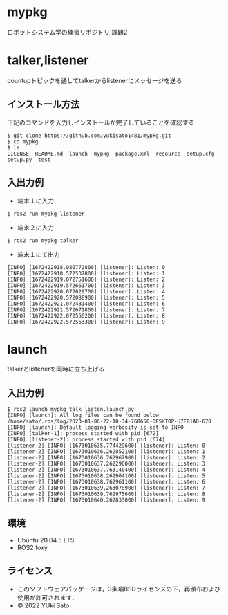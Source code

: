 # mypkg
 ロボットシステム学の練習リポジトリ 課題2

# talker,listener
 countupトピックを通してtalkerからlistenerにメッセージを送る
## インストール方法
 下記のコマンドを入力しインストールが完了していることを確認する  
```
$ git clone https://github.com/yukisato1481/mypkg.git
$ cd mypkg
$ ls
LICENSE  README.md  launch  mypkg  package.xml  resource  setup.cfg  setup.py  test
```
## 入出力例
* 端末１に入力  
```
$ ros2 run mypkg listener
```  
* 端末２に入力  
```
$ ros2 run mypkg talker
```  
* 端末１にて出力  
```
[INFO] [1672422918.080772800] [listener]: Listen: 0
[INFO] [1672422918.572537800] [listener]: Listen: 1
[INFO] [1672422919.072751600] [listener]: Listen: 2
[INFO] [1672422919.572661700] [listener]: Listen: 3
[INFO] [1672422920.072029700] [listener]: Listen: 4
[INFO] [1672422920.572088900] [listener]: Listen: 5
[INFO] [1672422921.072431400] [listener]: Listen: 6
[INFO] [1672422921.572671800] [listener]: Listen: 7
[INFO] [1672422922.072556200] [listener]: Listen: 8
[INFO] [1672422922.572563300] [listener]: Listen: 9
``` 

# launch
 talkerとlistenerを同時に立ち上げる

## 入出力例
```
$ ros2 launch mypkg talk_listen.launch.py
[INFO] [launch]: All log files can be found below /home/sato/.ros/log/2023-01-06-22-10-34-768650-DESKTOP-U7FB1AD-670
[INFO] [launch]: Default logging verbosity is set to INFO
[INFO] [talker-1]: process started with pid [672]
[INFO] [listener-2]: process started with pid [674]
[listener-2] [INFO] [1673010635.774429600] [listener]: Listen: 0
[listener-2] [INFO] [1673010636.262852100] [listener]: Listen: 1
[listener-2] [INFO] [1673010636.762967900] [listener]: Listen: 2
[listener-2] [INFO] [1673010637.262296000] [listener]: Listen: 3
[listener-2] [INFO] [1673010637.763140400] [listener]: Listen: 4
[listener-2] [INFO] [1673010638.262904100] [listener]: Listen: 5
[listener-2] [INFO] [1673010638.762961100] [listener]: Listen: 6
[listener-2] [INFO] [1673010639.263078900] [listener]: Listen: 7
[listener-2] [INFO] [1673010639.762975600] [listener]: Listen: 8
[listener-2] [INFO] [1673010640.262833000] [listener]: Listen: 9
```
## 環境
 * Ubuntu 20.04.5 LTS
 * ROS2 foxy
## ライセンス
 * このソフトウェアパッケージは，3条項BSDライセンスの下，再頒布および使用が許可されます．
 * © 2022 YUki Sato
